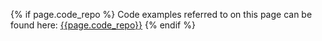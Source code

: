 {% if page.code_repo %}
Code examples referred to on this page can be found here: [{{page.code_repo}}]({{page.code_repo}})
{% endif %}
